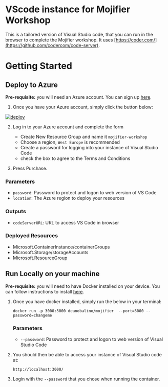 # VScode instance for Mojifier Workshop 
This is a tailored version of Visual Studio code, that you can run in the browser to complete the Mojifier workshop. It uses [https://coder.com/](https://github.com/codercom/code-server). 




# Getting Started

## Deploy to Azure  
**Pre-requisite:** you will need an Azure account. You can sign up [here](https://azure.microsoft.com/en-gb/free).  

1. Once you have your Azure account, simply click the button below: 

[![deploy](https://raw.githubusercontent.com/deanobalino/coder-mojifier-workshop/master/azuredeploy.png)](https://portal.azure.com/#create/Microsoft.Template/uri/https%3A%2F%2Fraw.githubusercontent.com%2Fdeanobalino%2Fcoder-mojifier-workshop%2Fmaster%2Fazuredeploy.json)  

2. Log in to your Azure account and complete the form
    - Create New Resource Group and name it `mojifier-workshop`
    - Choose a region, `West Europe` is recommended
    - Create a password for logging into your instance of Visual Studio Code
    - check the box to agree to the Terms and Conditions

3. Press Purchase.

### Parameters
- `password`: Password to protect and logon to web version of VS Code
- `location`: The Azure region to deploy your resources

### Outputs
- `codeServerURL`: URL to access VS Code in browser

### Deployed Resources
- Microsoft.ContainerInstance/containerGroups
- Microsoft.Storage/storageAccounts
- Microsoft.ResourceGroup

## Run Locally on your machine

**Pre-requisite:** you will need to have Docker installed on your device. You can follow instructions to install [here](https://docs.docker.com/install/). 

1. Once you have docker installed, simply run the below in your terminal:  

    `docker run -p 3000:3000 deanobalino/mojifier  --port=3000 --password=changeme`

    ### Parameters
    - `--password`:  Password to protect and logon to web version of Visual Studio Code

2. You should then be able to access your instance of Visual Studio code at:

    `http://localhost:3000/`

3. Login with the `--password` that you chose when running the container.

